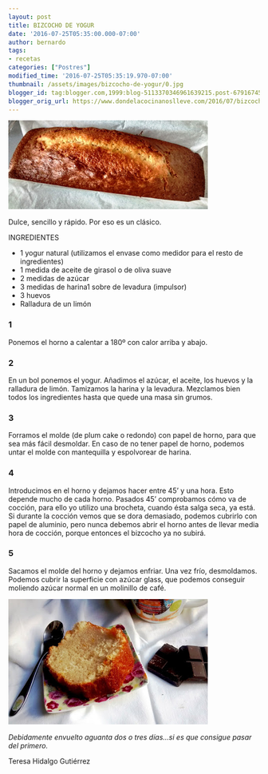 ```yaml
---
layout: post
title: BIZCOCHO DE YOGUR
date: '2016-07-25T05:35:00.000-07:00'
author: bernardo
tags:
- recetas
categories: ["Postres"]
modified_time: '2016-07-25T05:35:19.970-07:00'
thumbnail: /assets/images/bizcocho-de-yogur/0.jpg
blogger_id: tag:blogger.com,1999:blog-5113370346961639215.post-6791674538561900275
blogger_orig_url: https://www.dondelacocinanoslleve.com/2016/07/bizcocho-de-yogur.html
---
```


![](/assets/images/bizcocho-de-yogur/0.jpg)

  
Dulce, sencillo y rápido. Por eso es un clásico.  

INGREDIENTES 
* 1 yogur natural (utilizamos el envase como medidor para el resto de ingredientes)
* 1 medida de aceite de girasol o de oliva suave
* 2 medidas de azúcar
* 3 medidas de harina1 sobre de levadura (impulsor)
* 3 huevos
* Ralladura de un limón  

### 1

Ponemos el horno a calentar a 180º con calor arriba y abajo.  
  

### 2

En un bol ponemos el yogur. Añadimos el azúcar, el aceite, los huevos y la ralladura de limón. Tamizamos la harina y la levadura. Mezclamos bien todos los ingredientes hasta que quede una masa sin grumos.  

### 3

Forramos el molde (de plum cake o redondo) con papel de horno, para que sea más fácil desmoldar. En caso de no tener papel de horno, podemos untar el molde con mantequilla y espolvorear de harina.  

### 4

Introducimos en el horno y dejamos hacer entre 45’ y una hora. Esto depende mucho de cada horno. Pasados 45’ comprobamos cómo va de cocción, para ello yo utilizo una brocheta, cuando ésta salga seca, ya está. Si durante la cocción vemos que se dora demasiado, podemos cubrirlo con papel de aluminio, pero nunca debemos abrir el horno antes de llevar media hora de cocción, porque entonces el bizcocho ya no subirá.  

### 5

Sacamos el molde del horno y dejamos enfriar. Una vez frío, desmoldamos. Podemos cubrir la superficie con azúcar glass, que podemos conseguir moliendo azúcar normal en un molinillo de café.  

![](/assets/images/bizcocho-de-yogur/1.jpg)

  
_Debidamente envuelto aguanta dos o tres días…si es que consigue pasar del primero._  
  
Teresa Hidalgo Gutiérrez
